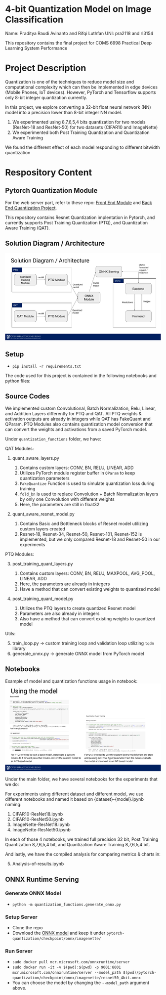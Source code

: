 # 4-bit Quantization Model on Image Classification

Name: Praditya Raudi Avinanto and Rifqi Luthfan
UNI: pra2118 and rl3154

This repository contains the final project for COMS 6998 Practical Deep Learning System Performance
# Project Description

Quantization is one of the techniques to reduce model size and computational complexity which can then be implemented in edge devices (Mobile Phones, IoT devices). However, PyTorch and Tensorflow supports only 8-bit integer quantization currently.

In this project, we explore converting a 32-bit float neural network (NN) model into a precision lower than 8-bit integer NN model.

1. We experimented using 8,7,6,5,4 bits quantization for two models (ResNet-18 and ResNet-50) for two datasets (CIFAR10 and ImageNette)
2. We experimented both Post Training Quantization and Quantization Aware Training

We found the different effect of each model responding to different bitwidth quantization


# Respository Content

## Pytorch Quantization Module
For the web server part, refer to these repo: [Front End Module](https://github.com/raudipra/front_end_quantization_project) and [Back End Quantization Project](https://github.com/raudipra/back_end_quantization_project).

This repository contains Resnet Quantization implentation in Pytorch, and currently supports Post Training Quantization (PTQ), and Quantization Aware Training (QAT).

## Solution Diagram / Architecture
![solution_diagram](./figures/solution_diagram.png)

## Setup
- `pip install -r requirements.txt`

The code used for this project is contained in the following notebooks and python files:

## Source Codes

We implemented custom Convolutional, Batch Normalization, Relu, Linear, and Addition Layers differently for PTQ and QAT. All PTQ weights & activation outputs are already in integers while QAT has FakeQuant and QParam. PTQ Modules also contains quantization model conversion that can convert the weights and activations from a saved PyTorch model.

Under ```quantization_functions``` folder, we have:

QAT Modules:

1. quant_aware_layers.py
    1. Contains custom layers: CONV, BN, RELU, LINEAR, ADD
    2. Utilizes PyTorch module register buffer in `QParam` to keep quantization parameters
    3. `FakeQuantize` Function is used to simulate quantization loss during training
    4. `fold_bn` is used to replace Convolution + Batch Normalization layers by only one Convolution with different weights
    5. Here, the parameters are still in float32

2. quant_aware_resnet_model.py
    1. Contains Basic and Bottleneck blocks of Resnet model utilizing custom layers created
    2. Resnet-18, Resnet-34, Resnet-50, Resnet-101, Resnet-152 is implemented, but we only compared Resnet-18 and Resnet-50 in our experiments


PTQ Modules:

3. post_training_quant_layers.py
    1. Contains custom layers: CONV, BN, RELU, MAXPOOL, AVG_POOL, LINEAR, ADD
    2. Here, the parameters are already in integers
    3. Have a method that can convert existing weights to quantized model

4. post_training_quant_model.py
    1. Utilizes the PTQ layers to create quantized Resnet model
    2. Parameters are also already in integers
    3. Also have a method that can convert existing weights to quantized model

Utils:

5. train_loop.py -> custom training loop and validation loop utilizing `tqdm` library
6. generate_onnx.py -> generate ONNX model from PyTorch model

## Notebooks

Example of model and quantization functions usage in notebook:
![example_usage](./figures/model_usage_in_notebook.png)

Under the main folder, we have several notebooks for the experiments that we do:

For experiments using different dataset and different model, we use different notebooks and named it based on {dataset}-{model}.ipynb naming:

1. CIFAR10-ResNet18.ipynb
2. CIFAR10-ResNet50.ipynb
3. ImageNette-ResNet18.ipynb
4. ImageNette-ResNet50.ipynb

In each of those 4 notebooks, we trained full precision 32 bit, Post Training Quantization 8,7,6,5,4 bit, and Quantization Aware Training 8,7,6,5,4 bit.

And lastly, we have the compiled analysis for comparing metrics & charts in:

5. Analysis-of-results.ipynb

## ONNX Runtime Serving

### Generate ONNX Model
- `python -m quantization_functions.generate_onnx.py`

### Setup Server
- Clone the repo
- Download the [ONNX model]() and keep it under `pytorch-quantization/checkpoint/onnx/imagenette/`

### Run Server
- `sudo docker pull mcr.microsoft.com/onnxruntime/server`
- `sudo docker run -it -v $(pwd):$(pwd) -p 9001:8001 mcr.microsoft.com/onnxruntime/server --model_path $(pwd)/pytorch-quantization/checkpoint/onnx/imagenette/resnet50_4bit.onnx`
- You can choose the model by changing the `--model_path` argument above.